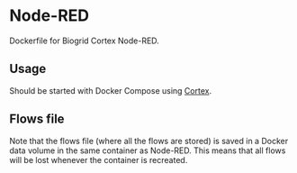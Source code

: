 # Node-RED
Dockerfile for Biogrid Cortex Node-RED.

## Usage
Should be started with Docker Compose using [Cortex](https://github.com/BiogridCortex/cortex).

## Flows file
Note that the flows file (where all the flows are stored) is saved in a Docker data volume in the same container as Node-RED. This means that all flows will be lost whenever the container is recreated.
